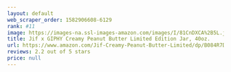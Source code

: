 ```yaml
---
layout: default 
﻿web_scraper_order: 1582906608-6129
rank: #11
image: https://images-na.ssl-images-amazon.com/images/I/81CnDXCA%2B5L.jpg
title: Jif x GIPHY Creamy Peanut Butter Limited Edition Jar, 40oz.
url: https://www.amazon.com/Jif-Creamy-Peanut-Butter-Limited/dp/B084R7DQK4/ref=zg_mw_grocery_11?_encoding=UTF8&psc=1&refRID=60J9MNPBBWB8RKQXQSF9
reviews: 2.2 out of 5 stars
price: null
---
```

